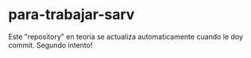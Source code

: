 # para-trabajar-sarv
Este "repository" en teoria se actualiza automaticamente cuando le doy commit.
Segundo intento!
